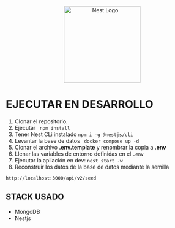 <p align="center">
  <a href="http://nestjs.com/" target="blank"><img src="https://nestjs.com/img/logo-small.svg" width="200" alt="Nest Logo" /></a>
</p>

[circleci-image]: https://img.shields.io/circleci/build/github/nestjs/nest/master?token=abc123def456
[circleci-url]: https://circleci.com/gh/nestjs/nest

  # EJECUTAR EN DESARROLLO
  
  1. Clonar el repositorio.
  2. Ejecutar  ```  npm install  ```
  3. Tener Nest CLi instalado 
  ``` npm i -g @nestjs/cli  ```
  4. Levantar la base de datos 
  ```  docker compose up -d ```
  5. Clonar el archivo __.env.template__ y renombrar la copia a __.env__
  6. Llenar las variables de entorno definidas en el ```.env ```
  7. Ejecutar la apliación en dev:
  ``` nest start -w ```
  8. Reconstruir los datos de la base de datos mediante la semilla 
  ```
  http://localhost:3000/api/v2/seed
  ```

  ## STACK USADO

  * MongoDB
  * Nestjs